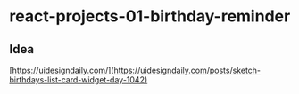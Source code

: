 # react-projects-01-birthday-reminder

## Idea

[https://uidesigndaily.com/](https://uidesigndaily.com/posts/sketch-birthdays-list-card-widget-day-1042)
